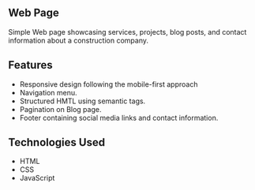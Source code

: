 ## Web Page
Simple Web page showcasing services, projects, blog posts, and contact information about a construction company.

## Features
- Responsive design following the mobile-first approach
- Navigation menu.
- Structured HMTL using semantic tags.
- Pagination on Blog page.
- Footer containing social media links and contact information.

## Technologies Used
- HTML
- CSS
- JavaScript

